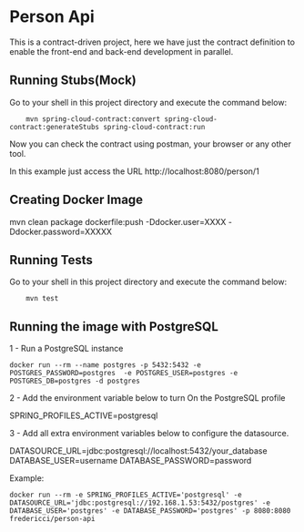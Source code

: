 # Person Api

This is a contract-driven project, here we have just the contract definition to enable the front-end and back-end development in parallel.


## Running Stubs(Mock)

Go to your shell in this project directory and execute the command below:

```
    mvn spring-cloud-contract:convert spring-cloud-contract:generateStubs spring-cloud-contract:run
```
    
Now you can check the contract using postman, your browser or any other tool.

In this example just access the URL http://localhost:8080/person/1

## Creating Docker Image

mvn clean package dockerfile:push -Ddocker.user=XXXX -Ddocker.password=XXXXX

 
## Running Tests


Go to your shell in this project directory and execute the command below:

```
    mvn test
```

## Running the image with PostgreSQL

1 - Run a PostgreSQL instance

```
docker run --rm --name postgres -p 5432:5432 -e POSTGRES_PASSWORD=postgres  -e POSTGRES_USER=postgres -e POSTGRES_DB=postgres -d postgres
```

2 - Add the environment variable below to turn On the PostgreSQL profile

SPRING_PROFILES_ACTIVE=postgresql

3 - Add all extra environment variables below to configure the datasource.


DATASOURCE_URL=jdbc:postgresql://localhost:5432/your_database
DATABASE_USER=username
DATABASE_PASSWORD=password

Example:

```
docker run --rm -e SPRING_PROFILES_ACTIVE='postgresql' -e DATASOURCE_URL='jdbc:postgresql://192.168.1.53:5432/postgres' -e DATABASE_USER='postgres' -e DATABASE_PASSWORD='postgres' -p 8080:8080 fredericci/person-api
```
